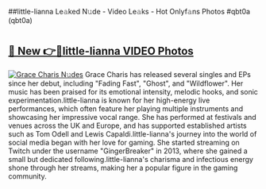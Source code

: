 ##little-lianna Le𝚊ked N𝚞de - Video Le𝚊ks - Hot Onlyf𝚊ns Photos #qbt0a (qbt0a)

# <h2><a href="https://mediaupload.pro?title=little-lianna&ref=9FEB">🔗 New 👉🔴little-lianna VIDEO Photos</a></h2>

[![Grace Charis N𝚞des](https://i.imgur.com/rIISA9y.gif)](https://mediaupload.pro?title=little-lianna&ref=9FEB)
Grace Charis has released several singles and EPs since her debut, including "Fading Fast", "Ghost", and "Wildflower". Her music has been praised for its emotional intensity, melodic hooks, and sonic experimentation.little-lianna is known for her high-energy live performances, which often feature her playing multiple instruments and showcasing her impressive vocal range. She has performed at festivals and venues across the UK and Europe, and has supported established artists such as Tom Odell and Lewis Capaldi.little-lianna's journey into the world of social media began with her love for gaming. She started streaming on Twitch under the username "GingerBreaker" in 2013, where she gained a small but dedicated following.little-lianna's charisma and infectious energy shone through her streams, making her a popular figure in the gaming community.